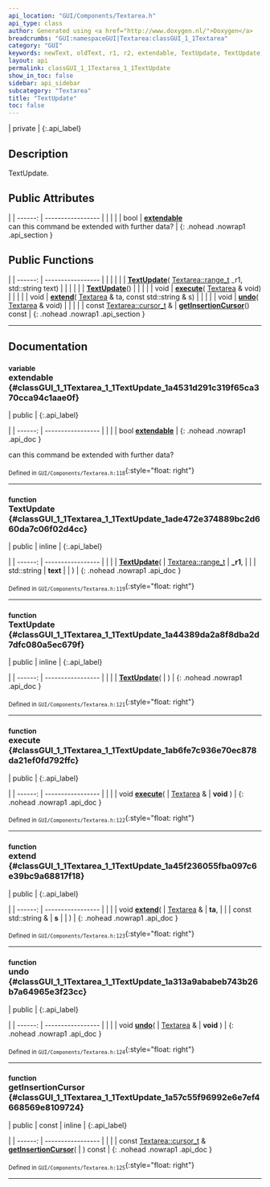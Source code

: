 ```yaml
---
api_location: "GUI/Components/Textarea.h"
api_type: class
author: Generated using <a href="http://www.doxygen.nl/">Doxygen</a>
breadcrumbs: "GUI:namespaceGUI|Textarea:classGUI_1_1Textarea"
category: "GUI"
keywords: newText, oldText, r1, r2, extendable, TextUpdate, TextUpdate, execute, extend, undo, getInsertionCursor
layout: api
permalink: classGUI_1_1Textarea_1_1TextUpdate
show_in_toc: false
sidebar: api_sidebar
subcategory: "Textarea"
title: "TextUpdate"
toc: false
---
```


| private |
{:.api_label}

## Description

TextUpdate.



## Public Attributes

|
| ------: | ----------------- |
|  | |
| bool | **[extendable](#classGUI_1_1Textarea_1_1TextUpdate_1a4531d291c319f65ca370cca94c1aae0f)**  <br/> can this command be extended with further data? |
{: .nohead .nowrap1 .api_section }


## Public Functions

|
| ------: | ----------------- |
|  | |
|  | **[TextUpdate](#classGUI_1_1Textarea_1_1TextUpdate_1ade472e374889bc2d660da7c06f02d4cc)**( [Textarea::range_t](classGUI_1_1Textarea#classGUI_1_1Textarea_1abd7d309cc413dc033b035abb18bc45cb)  _r1, std::string text) |
|  | |
|  | **[TextUpdate](#classGUI_1_1Textarea_1_1TextUpdate_1a44389da2a8f8dba2d7dfc080a5ec679f)**() |
|  | |
| void | **[execute](#classGUI_1_1Textarea_1_1TextUpdate_1ab6fe7c936e70ec878da21ef0fd792ffc)**( [Textarea](classGUI_1_1Textarea) & void) |
|  | |
| void | **[extend](#classGUI_1_1Textarea_1_1TextUpdate_1a45f236055fba097c6e39bc9a68817f18)**( [Textarea](classGUI_1_1Textarea) & ta, const std::string & s) |
|  | |
| void | **[undo](#classGUI_1_1Textarea_1_1TextUpdate_1a313a9ababeb743b26b7a64965e3f23cc)**( [Textarea](classGUI_1_1Textarea) & void) |
|  | |
| const [Textarea::cursor_t](classGUI_1_1Textarea#classGUI_1_1Textarea_1a73f79613da53902c32a007aa6f173de1) & | **[getInsertionCursor](#classGUI_1_1Textarea_1_1TextUpdate_1a57c55f96992e6e7ef4668569e8109724)**() const |
{: .nohead .nowrap1 .api_section }


-------------------------------------------------------------------

## Documentation

### <small>variable</small><br/> extendable {#classGUI_1_1Textarea_1_1TextUpdate_1a4531d291c319f65ca370cca94c1aae0f}

| public |
{:.api_label}

|
| ------: | ----------------- |
|  |
| bool **[extendable](#classGUI_1_1Textarea_1_1TextUpdate_1a4531d291c319f65ca370cca94c1aae0f)**  |
{: .nohead .nowrap1 .api_doc }

can this command be extended with further data?





<sub>Defined in `GUI/Components/Textarea.h:118`</sub>{:style="float: right"}

-------------------------------------------------------------------

### <small>function</small><br/> TextUpdate {#classGUI_1_1Textarea_1_1TextUpdate_1ade472e374889bc2d660da7c06f02d4cc}

| public | inline |
{:.api_label}

|
| ------: | ----------------- |
|  |
|  **[TextUpdate](#classGUI_1_1Textarea_1_1TextUpdate_1ade472e374889bc2d660da7c06f02d4cc)**( |  [Textarea::range_t](classGUI_1_1Textarea#classGUI_1_1Textarea_1abd7d309cc413dc033b035abb18bc45cb)  | **_r1**, |
| | std::string | **text** |
|   ) |
{: .nohead .nowrap1 .api_doc }





<sub>Defined in `GUI/Components/Textarea.h:119`</sub>{:style="float: right"}

-------------------------------------------------------------------

### <small>function</small><br/> TextUpdate {#classGUI_1_1Textarea_1_1TextUpdate_1a44389da2a8f8dba2d7dfc080a5ec679f}

| public | inline |
{:.api_label}

|
| ------: | ----------------- |
|  |
|  **[TextUpdate](#classGUI_1_1Textarea_1_1TextUpdate_1a44389da2a8f8dba2d7dfc080a5ec679f)**( |  ) |
{: .nohead .nowrap1 .api_doc }





<sub>Defined in `GUI/Components/Textarea.h:121`</sub>{:style="float: right"}

-------------------------------------------------------------------

### <small>function</small><br/> execute {#classGUI_1_1Textarea_1_1TextUpdate_1ab6fe7c936e70ec878da21ef0fd792ffc}

| public |
{:.api_label}

|
| ------: | ----------------- |
|  |
| void **[execute](#classGUI_1_1Textarea_1_1TextUpdate_1ab6fe7c936e70ec878da21ef0fd792ffc)**( |  [Textarea](classGUI_1_1Textarea) & | **void** ) |
{: .nohead .nowrap1 .api_doc }





<sub>Defined in `GUI/Components/Textarea.h:122`</sub>{:style="float: right"}

-------------------------------------------------------------------

### <small>function</small><br/> extend {#classGUI_1_1Textarea_1_1TextUpdate_1a45f236055fba097c6e39bc9a68817f18}

| public |
{:.api_label}

|
| ------: | ----------------- |
|  |
| void **[extend](#classGUI_1_1Textarea_1_1TextUpdate_1a45f236055fba097c6e39bc9a68817f18)**( |  [Textarea](classGUI_1_1Textarea) & | **ta**, |
| | const std::string & | **s** |
|   ) |
{: .nohead .nowrap1 .api_doc }





<sub>Defined in `GUI/Components/Textarea.h:123`</sub>{:style="float: right"}

-------------------------------------------------------------------

### <small>function</small><br/> undo {#classGUI_1_1Textarea_1_1TextUpdate_1a313a9ababeb743b26b7a64965e3f23cc}

| public |
{:.api_label}

|
| ------: | ----------------- |
|  |
| void **[undo](#classGUI_1_1Textarea_1_1TextUpdate_1a313a9ababeb743b26b7a64965e3f23cc)**( |  [Textarea](classGUI_1_1Textarea) & | **void** ) |
{: .nohead .nowrap1 .api_doc }





<sub>Defined in `GUI/Components/Textarea.h:124`</sub>{:style="float: right"}

-------------------------------------------------------------------

### <small>function</small><br/> getInsertionCursor {#classGUI_1_1Textarea_1_1TextUpdate_1a57c55f96992e6e7ef4668569e8109724}

| public | const | inline |
{:.api_label}

|
| ------: | ----------------- |
|  |
| const [Textarea::cursor_t](classGUI_1_1Textarea#classGUI_1_1Textarea_1a73f79613da53902c32a007aa6f173de1) & **[getInsertionCursor](#classGUI_1_1Textarea_1_1TextUpdate_1a57c55f96992e6e7ef4668569e8109724)**( |  ) const |
{: .nohead .nowrap1 .api_doc }





<sub>Defined in `GUI/Components/Textarea.h:125`</sub>{:style="float: right"}

-------------------------------------------------------------------

